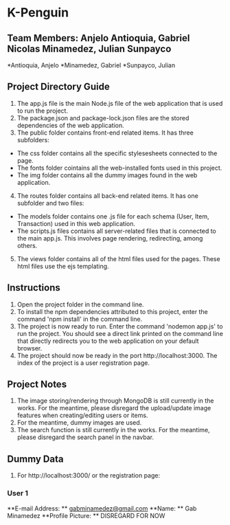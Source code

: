 # K-Penguin
## Team Members: Anjelo Antioquia, Gabriel Nicolas Minamedez, Julian Sunpayco
*Antioquia, Anjelo
*Minamedez, Gabriel
*Sunpayco, Julian

## Project Directory Guide
1. The app.js file is the main Node.js file of the web application that is used to run the project.
2. The package.json and package-lock.json files are the stored dependencies of the web application.
3. The public folder contains front-end related items. It has three subfolders:
- The css folder contains all the specific stylesesheets connected to the page.
- The fonts folder cointains all the web-installed fonts used in this project.
- The img folder contains all the dummy images found in the web application.
4. The routes folder contains all back-end related items. It has one subfolder and two files:
- The models folder contains one .js file for each schema (User, Item, Transaction) used in this web application.
- The scripts.js files contains all server-related files that is connected to the main app.js. This involves page rendering, redirecting, among others.
5. The views folder contains all of the html files used for the pages. These html files use the ejs templating.

## Instructions
1. Open the project folder in the command line.
2. To install the npm dependencies attributed to this project, enter the command 'npm install' in the command line.
3. The project is now ready to run. Enter the command 'nodemon app.js' to run the project. You should see a direct link printed on the command line that directly redirects you to the web application on your default browser.
4. The project should now be ready in the port http://localhost:3000. The index of the project is a user registration page.
 
## Project Notes
1. The image storing/rendering through MongoDB is still currently in the works. For the meantime, please disregard the upload/update image features when creating/editing users or items.
2. For the meantime, dummy images are used.
3. The search function is still currently in the works. For the meantime, please disregard the search panel in the navbar.

## Dummy Data
1. For http://localhost:3000/ or the registration page:
### User 1
**E-mail Address: ** gabminamedez@gmail.com
**Name: ** Gab Minamedez
**Profile Picture: ** DISREGARD FOR NOW
